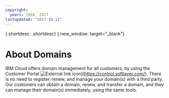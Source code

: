 ```yaml
---
copyright:
  years: 1994, 2017
lastupdated: "2017-10-11"
---
```


{:shortdesc: .shortdesc}
{:new_window: target="_blank"}

# About Domains

IBM Cloud offers domain management for all customers, by using the Customer Portal ![External link icon](../../icons/launch-glyph.svg "External link icon")](https://control.softlayer.com/). There is no need to register, renew, and manage your domain(s) with a third party. Our customers can obtain a domain, renew, and transfer a domain, and they can manage their domain(s) immediately, using the same tools.
